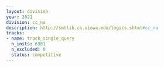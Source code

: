 ```yaml
---
layout: division
year: 2021
division: cc_na
description: http://smtlib.cs.uiowa.edu/logics.shtml#cc_na
tracks:
- name: track_single_query
  n_insts: 6381
  n_excluded: 0
  status: competitive
---
```


